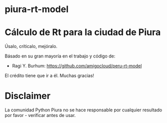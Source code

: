 # piura-rt-model
# Cálculo de Rt para la ciudad de Piura

Úsalo, críticalo, mejóralo.

Básado en su gran mayoría en el trabajo y código de:

- Ragi Y. Burhum: https://github.com/amigocloud/peru-rt-model

El crédito tiene que ir a él. Muchas gracias!

# Disclaimer
La comunidad Python Piura no se hace responsable por cualquier resultado por favor - verificar antes de usar.